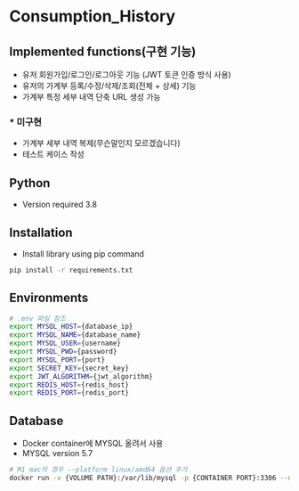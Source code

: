 # Consumption_History

## Implemented functions(구현 기능)
- 유저 회원가입/로그인/로그아웃 기능 (JWT 토큰 인증 방식 사용)
- 유저의 가계부 등록/수정/삭제/조회(전체 + 상세) 기능
- 가계부 특정 세부 내역 단축 URL 생성 가능

### * 미구현
- 가계부 세부 내역 복제(무슨말인지 모르겠습니다)
- 테스트 케이스 작성

## Python

* Version required 3.8

## Installation

* Install library using pip command

```bash
pip install -r requirements.txt
```

## Environments

```bash
# .env 파일 참조
export MYSQL_HOST={database_ip}
export MYSQL_NAME={database_name}
export MYSQL_USER={username}
export MYSQL_PWD={password}
export MYSQL_PORT={port}
export SECRET_KEY={secret_key}
export JWT_ALGORITHM={jwt_algorithm}
export REDIS_HOST={redis_host}
export REDIS_PORT={redis_port}
```

## Database
- Docker container에 MYSQL 올려서 사용
- MYSQL version 5.7
```bash
# M1 mac의 경우 --platform linux/amd64 옵션 추가
docker run -v {VOLUME PATH}:/var/lib/mysql -p {CONTAINER PORT}:3306 --name consumption_history -e MYSQL_ROOT_PASSWORD={PASSWORD} -d mysql:5.7 --character-set-server=utf8mb4 --collation-server=utf8mb4_unicode_ci
```

